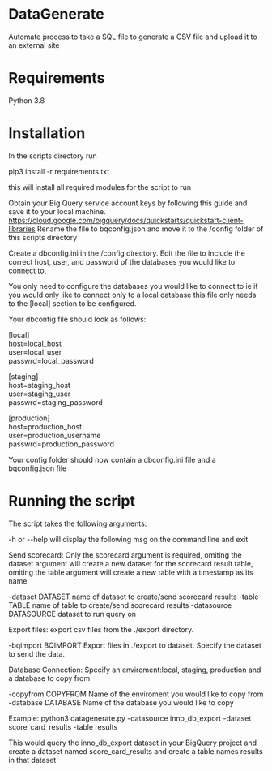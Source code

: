 # DataGenerate
Automate process to take a SQL file to generate a CSV file and upload it to an external site 
# Requirements
Python 3.8
# Installation
In the scripts directory run

pip3 install -r requirements.txt

this will install all required modules for the script to run

Obtain your Big Query service account keys by following this guide and save it to your local machine.
https://cloud.google.com/bigquery/docs/quickstarts/quickstart-client-libraries
Rename the file to bqconfig.json and move it to the /config folder of this scripts directory

Create a dbconfig.ini in the /config directory. Edit the file to include the correct host, user, and password of the databases you would like to connect to.

You only need to configure the databases you would like to connect to ie if you would only like to connect only to a local database this file only needs to the \[local\] section to be configured. 

Your dbconfig file should look as follows:

\[local\]<br/>
host=local_host<br/>
user=local_user<br/>
passwrd=local_password<br/>

\[staging\]<br/>
host=staging_host<br/>
user=staging_user<br/>
passwrd=staging_password<br/>

\[production\]<br/>
host=production_host<br/>
user=production_username<br/>
passwrd=production_password<br/>

Your config folder should now contain a dbconfig.ini file and a bqconfig.json file

# Running the script
The script takes the following arguments:

-h or --help will display the following msg on the command line and exit

Send scorecard:
  Only the scorecard argument is required, omiting the dataset argument will create a new dataset for the scorecard
  result table, omiting the table argument will create a new table with a timestamp as its name

  -dataset DATASET      name of dataset to create/send scorecard results
  -table TABLE          name of table to create/send scorecard results
  -datasource DATASOURCE
                        dataset to run query on

Export files:
  export csv files from the ./export directory.

  -bqimport BQIMPORT    Export files in ./export to dataset. Specify the dataset to send the data.

Database Connection:
  Specify an enviroment:local, staging, production and a database to copy from

  -copyfrom COPYFROM    Name of the enviroment you would like to copy from
  -database DATABASE    Name of the database you would like to copy

Example:
python3 datagenerate.py -datasource inno_db_export -dataset score_card_results -table results

This would query the inno_db_export dataset in your BigQuery project and create a dataset named score_card_results and create a table names results in that dataset